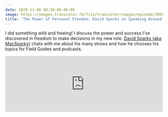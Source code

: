 ```yaml
---
date: 2020-11-08 08:30:00-08:00
image: https://images.transistor.fm/file/transistor/images/episode/395855/1604811210-artwork.jpg
title: 'The Power of Personal Freedom: David Sparks on Speaking Around Multiple Interests'
---
```


I did something wild and freeing! I discuss the power and success I've discovered in freedom to make decisions in my new role. [David Sparks (aka MacSparky)](https://macsparky.com) chats with me about his many shows and how he chooses his topics for Field Guides and podcasts.

<iframe width="100%" height="180" frameborder="no" scrolling="no" seamless src="https://share.transistor.fm/e/b307f8ac"></iframe>